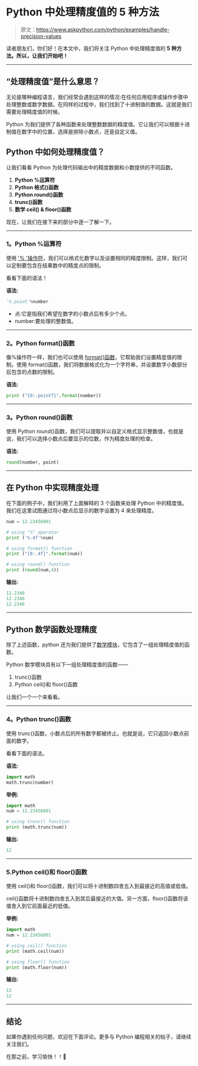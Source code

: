 # Python 中处理精度值的 5 种方法

> 原文：<https://www.askpython.com/python/examples/handle-precision-values>

读者朋友们，你们好！在本文中，我们将关注 Python 中处理精度值的 **5 种方法。所以，让我们开始吧！**

* * *

## “处理精度值”是什么意思？

无论是哪种编程语言，我们经常会遇到这样的情况:在任何应用程序或操作步骤中处理整数或数字数据。在同样的过程中，我们找到了十进制值的数据。这就是我们需要处理精度值的时候。

Python 为我们提供了各种函数来处理整数数据的精度值。它让我们可以根据十进制值在数字中的位置，选择是排除小数点，还是自定义值。

## Python 中如何处理精度值？

让我们看看 Python 为处理代码输出中的精度数据和小数提供的不同函数。

1.  **Python %运算符**
2.  **Python 格式()函数**
3.  **Python round()函数**
4.  **trunc()函数**
5.  **数学 ceil() & floor()函数**

现在，让我们在接下来的部分中逐一了解一下。

* * *

### 1。Python %运算符

使用 ['% '操作符](https://www.askpython.com/python/python-modulo-operator-math-fmod)，我们可以格式化数字以及设置相同的精度限制。这样，我们可以定制要包含在结果数中的精度点的限制。

看看下面的语法！

**语法:**

```py
'%.point'%number

```

*   点:它是指我们希望在数字的小数点后有多少个点。
*   number:要处理的整数值。

* * *

### 2。Python format()函数

像%操作符一样，我们也可以使用 [format()函数](https://www.askpython.com/python/string/python-format-function)，它帮助我们设置精度值的限制。使用 format()函数，我们将数据格式化为一个字符串，并设置数字小数部分后包含的点数的限制。

**语法:**

```py
print ("{0:.pointf}".format(number)) 

```

* * *

### 3。Python round()函数

使用 Python round()函数，我们可以提取并以自定义格式显示整数值，也就是说，我们可以选择小数点后要显示的位数，作为精度处理的检查。

**语法:**

```py
round(number, point)

```

* * *

## 在 Python 中实现精度处理

在下面的例子中，我们利用了上面解释的 3 个函数来处理 Python 中的精度值。我们在这里试图通过将小数点后显示的数字设置为 4 来处理精度。

```py
num = 12.23456801

# using "%" operator
print ('%.4f'%num) 

# using format() function
print ("{0:.4f}".format(num)) 

# using round() function
print (round(num,4)) 

```

**输出:**

```py
12.2346
12.2346
12.2346

```

* * *

## Python 数学函数处理精度

除了上述函数，python 还为我们提供了[数学模块](https://www.askpython.com/python-modules/python-math-module)，它包含了一组处理精度值的函数。

Python 数学模块具有以下一组处理精度值的函数——

1.  trunc()函数
2.  Python ceil()和 floor()函数

让我们一个一个来看看。

* * *

### 4。Python trunc()函数

使用 trunc()函数，小数点后的所有数字都被终止。也就是说，它只返回小数点前面的数字。

看看下面的语法。

**语法:**

```py
import math
math.trunc(number)

```

**举例:**

```py
import math
num = 12.23456801

# using trunc() function
print (math.trunc(num)) 

```

**输出:**

```py
12

```

* * *

### 5.Python ceil()和 floor()函数

使用 ceil()和 floor()函数，我们可以将十进制数四舍五入到最接近的高值或低值。

ceil()函数将十进制数四舍五入到其后最接近的大值。另一方面，floor()函数将该值舍入到它前面最近的低值。

**举例:**

```py
import math
num = 12.23456801

# using ceil() function
print (math.ceil(num)) 

# using floor() function
print (math.floor(num)) 

```

**输出:**

```py
13
12

```

* * *

## 结论

如果你遇到任何问题，欢迎在下面评论。更多与 Python 编程相关的帖子，请继续关注我们。

在那之前，学习愉快！！🙂